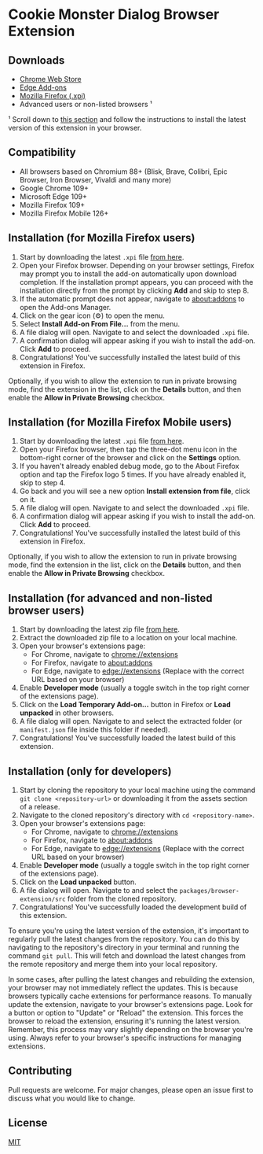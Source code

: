 # Cookie Monster Dialog Browser Extension

## Downloads

- [Chrome Web Store](https://chrome.google.com/webstore/detail/djcbfpkdhdkaflcigibkbpboflaplabg)
- [Edge Add-ons](https://microsoftedge.microsoft.com/addons/detail/hbogodfciblakeneadpcolhmfckmjcii)
- [Mozilla Firefox (.xpi)](https://www.cookie-dialog-monster.com/releases/latest.xpi)
- Advanced users or non-listed browsers ¹

¹ Scroll down to [this section](#installation-for-advanced-users-and-non-listed-browser-users) and follow the instructions to install the latest version of this extension in your browser.

## Compatibility

- All browsers based on Chromium 88+ (Blisk, Brave, Colibri, Epic Browser, Iron Browser, Vivaldi and many more)
- Google Chrome 109+
- Microsoft Edge 109+
- Mozilla Firefox 109+
- Mozilla Firefox Mobile 126+

## Installation (for Mozilla Firefox users)

1. Start by downloading the latest `.xpi` file [from here](https://www.cookie-dialog-monster.com/releases/latest.xpi).
2. Open your Firefox browser. Depending on your browser settings, Firefox may prompt you to install the add-on automatically upon download completion. If the installation prompt appears, you can proceed with the installation directly from the prompt by clicking **Add** and skip to step 8.
3. If the automatic prompt does not appear, navigate to [about:addons](about:addons) to open the Add-ons Manager.
4. Click on the gear icon (⚙️) to open the menu.
5. Select **Install Add-on From File...** from the menu.
6. A file dialog will open. Navigate to and select the downloaded `.xpi` file.
7. A confirmation dialog will appear asking if you wish to install the add-on. Click **Add** to proceed.
8. Congratulations! You've successfully installed the latest build of this extension in Firefox.

Optionally, if you wish to allow the extension to run in private browsing mode, find the extension in the list, click on the **Details** button, and then enable the **Allow in Private Browsing** checkbox.

## Installation (for Mozilla Firefox Mobile users)

1. Start by downloading the latest `.xpi` file [from here](https://www.cookie-dialog-monster.com/releases/latest-mozilla-mobile.xpi).
2. Open your Firefox browser, then tap the three-dot menu icon in the bottom-right corner of the browser and click on the **Settings** option.
3. If you haven't already enabled debug mode, go to the About Firefox option and tap the Firefox logo 5 times. If you have already enabled it, skip to step 4.
4. Go back and you will see a new option **Install extension from file**, click on it.
5. A file dialog will open. Navigate to and select the downloaded `.xpi` file.
6. A confirmation dialog will appear asking if you wish to install the add-on. Click **Add** to proceed.
7. Congratulations! You've successfully installed the latest build of this extension in Firefox.

Optionally, if you wish to allow the extension to run in private browsing mode, find the extension in the list, click on the **Details** button, and then enable the **Allow in Private Browsing** checkbox.

## Installation (for advanced and non-listed browser users)

1. Start by downloading the latest zip file [from here](https://www.cookie-dialog-monster.com/releases/latest.zip).
2. Extract the downloaded zip file to a location on your local machine.
3. Open your browser's extensions page:
   - For Chrome, navigate to [chrome://extensions](chrome://extensions)
   - For Firefox, navigate to [about:addons](about:addons)
   - For Edge, navigate to [edge://extensions](edge://extensions)
     (Replace with the correct URL based on your browser)
4. Enable **Developer mode** (usually a toggle switch in the top right corner of the extensions page).
5. Click on the **Load Temporary Add-on…** button in Firefox or **Load unpacked** in other browsers.
6. A file dialog will open. Navigate to and select the extracted folder (or `manifest.json` file inside this folder if needed).
7. Congratulations! You've successfully loaded the latest build of this extension.

## Installation (only for developers)

1. Start by cloning the repository to your local machine using the command `git clone <repository-url>` or downloading it from the assets section of a release.
2. Navigate to the cloned repository's directory with `cd <repository-name>`.
3. Open your browser's extensions page:
   - For Chrome, navigate to [chrome://extensions](chrome://extensions)
   - For Firefox, navigate to [about:addons](about:addons)
   - For Edge, navigate to [edge://extensions](edge://extensions)
     (Replace with the correct URL based on your browser)
4. Enable **Developer mode** (usually a toggle switch in the top right corner of the extensions page).
5. Click on the **Load unpacked** button.
6. A file dialog will open. Navigate to and select the `packages/browser-extension/src` folder from the cloned repository.
7. Congratulations! You've successfully loaded the development build of this extension.

To ensure you're using the latest version of the extension, it's important to regularly pull the latest changes from the repository. You can do this by navigating to the repository's directory in your terminal and running the command `git pull`. This will fetch and download the latest changes from the remote repository and merge them into your local repository.

In some cases, after pulling the latest changes and rebuilding the extension, your browser may not immediately reflect the updates. This is because browsers typically cache extensions for performance reasons. To manually update the extension, navigate to your browser's extensions page. Look for a button or option to "Update" or "Reload" the extension. This forces the browser to reload the extension, ensuring it's running the latest version. Remember, this process may vary slightly depending on the browser you're using. Always refer to your browser's specific instructions for managing extensions.

## Contributing

Pull requests are welcome. For major changes, please open an issue first to discuss what you would like to change.

## License

[MIT](https://choosealicense.com/licenses/mit/)
